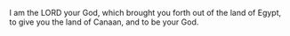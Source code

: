 I am the LORD your God, which brought you forth out of the land of Egypt, to give you the land of Canaan, and to be your God.
